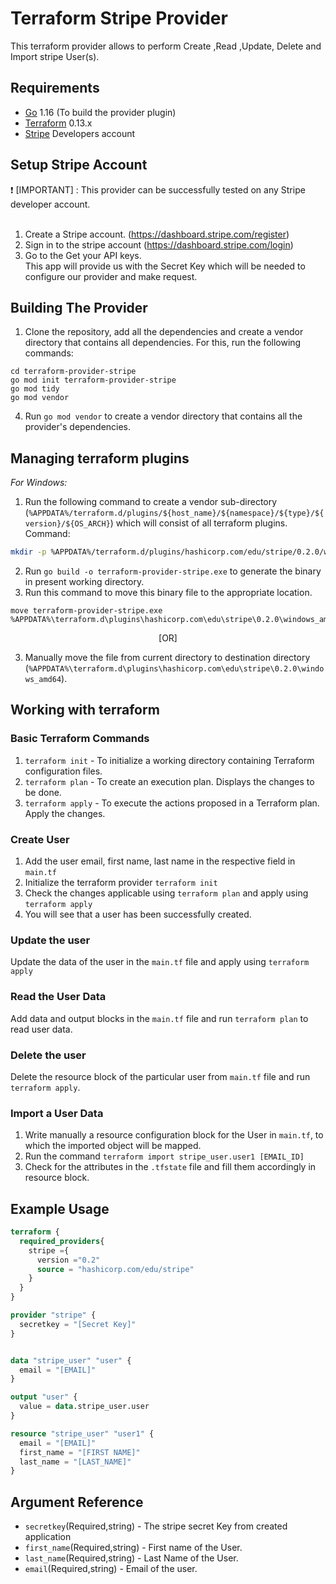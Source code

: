 
# Terraform Stripe Provider

This terraform provider allows to perform Create ,Read ,Update, Delete and Import stripe User(s). 


## Requirements

* [Go](https://golang.org/doc/install) 1.16 (To build the provider plugin)<br>
* [Terraform](https://www.terraform.io/downloads.html) 0.13.x <br/>
* [Stripe](https://stripe.com/docs/api) Developers account 


## Setup Stripe Account
 :heavy_exclamation_mark:  [IMPORTANT] : This provider can be successfully tested on any Stripe developer account. <br><br>

1. Create a Stripe account. (https://dashboard.stripe.com/register)<br>
2. Sign in to the stripe account (https://dashboard.stripe.com/login)<br>
3. Go to the Get your API keys.<br>
This app will provide us with the Secret Key which will be needed to configure our provider and make request. <br>

## Building The Provider
1. Clone the repository, add all the dependencies and create a vendor directory that contains all dependencies. For this, run the following commands: <br>
 ```golang
cd terraform-provider-stripe
go mod init terraform-provider-stripe
go mod tidy
go mod vendor
```
4. Run `go mod vendor` to create a vendor directory that contains all the provider's dependencies. <br>

## Managing terraform plugins
*For Windows:*
1. Run the following command to create a vendor sub-directory (`%APPDATA%/terraform.d/plugins/${host_name}/${namespace}/${type}/${version}/${OS_ARCH}`) which will consist of all terraform plugins. <br> 
Command: 
```bash
mkdir -p %APPDATA%/terraform.d/plugins/hashicorp.com/edu/stripe/0.2.0/windows_amd64
```
2. Run `go build -o terraform-provider-stripe.exe` to generate the binary in present working directory. <br>
3. Run this command to move this binary file to the appropriate location.
 ```
 move terraform-provider-stripe.exe %APPDATA%\terraform.d\plugins\hashicorp.com\edu\stripe\0.2.0\windows_amd64
 ``` 
<p align="center">[OR]</p>
 
3. Manually move the file from current directory to destination directory (`%APPDATA%\terraform.d\plugins\hashicorp.com\edu\stripe\0.2.0\windows_amd64`).<br>

## Working with terraform

### Basic Terraform Commands
1. `terraform init` - To initialize a working directory containing Terraform configuration files.
2. `terraform plan` - To create an execution plan. Displays the changes to be done.
3. `terraform apply` - To execute the actions proposed in a Terraform plan. Apply the changes.

### Create User
1. Add the user email, first name, last name in the respective field in `main.tf`
2. Initialize the terraform provider `terraform init`
3. Check the changes applicable using `terraform plan` and apply using `terraform apply`
4. You will see that a user has been successfully created.

### Update the user
Update the data of the user in the `main.tf` file and apply using `terraform apply`

### Read the User Data
Add data and output blocks in the `main.tf` file and run `terraform plan` to read user data.

### Delete the user
Delete the resource block of the particular user from `main.tf` file and run `terraform apply`.

### Import a User Data
1. Write manually a resource configuration block for the User in `main.tf`, to which the imported object will be mapped.
2. Run the command `terraform import stripe_user.user1 [EMAIL_ID]`
3. Check for the attributes in the `.tfstate` file and fill them accordingly in resource block.

## Example Usage
```terraform
terraform {
  required_providers{
    stripe ={
      version ="0.2"
      source = "hashicorp.com/edu/stripe"
    }
  }
}

provider "stripe" {
  secretkey = "[Secret Key]"
}


data "stripe_user" "user" {
  email = "[EMAIL]"
}

output "user" {
  value = data.stripe_user.user
}

resource "stripe_user" "user1" {
  email = "[EMAIL]"
  first_name = "[FIRST NAME]"
  last_name = "[LAST_NAME]"
}
```
## Argument Reference

* `secretkey`(Required,string)     - The stripe secret Key from created application
* `first_name`(Required,string) - First name of the User.
* `last_name`(Required,string)  - Last Name of the User.
* `email`(Required,string)         - Email of the user.
